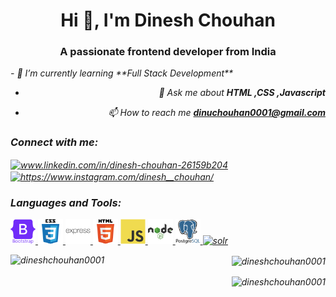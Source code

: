 <h1 align="center">Hi 👋, I'm Dinesh Chouhan</h1>
<h3 align="center">A passionate frontend developer from India</h3>
<i frame src="https://www.google.com/url?sa=i&url=https%3A%2F%2Fgifer.com%2Fen%2FMr3W&psig=AOvVaw1PFKVw15ooSpAWsCBP62Mc&ust=1725944681465000&source=images&cd=vfe&opi=89978449&ved=0CBMQjRxqFwoTCPiY5ZKLtYgDFQAAAAAdAAAAABAE" width="400px" align="right">
- 🌱 I’m currently learning **Full Stack Development**

- 💬 Ask me about **HTML ,CSS ,Javascript**

- 📫 How to reach me **dinuchouhan0001@gmail.com**

<h3 align="left">Connect with me:</h3>
<p align="left">
<a href="https://linkedin.com/in/www.linkedin.com/in/dinesh-chouhan-26159b204" target="blank"><img align="center" src="https://raw.githubusercontent.com/rahuldkjain/github-profile-readme-generator/master/src/images/icons/Social/linked-in-alt.svg" alt="www.linkedin.com/in/dinesh-chouhan-26159b204" height="30" width="40" /></a>
<a href="https://instagram.com/https://www.instagram.com/dinesh__chouhan/" target="blank"><img align="center" src="https://raw.githubusercontent.com/rahuldkjain/github-profile-readme-generator/master/src/images/icons/Social/instagram.svg" alt="https://www.instagram.com/dinesh__chouhan/" height="30" width="40" /></a>
</p>

<h3 align="left">Languages and Tools:</h3>
<p align="left"> <a href="https://getbootstrap.com" target="_blank" rel="noreferrer"> <img src="https://raw.githubusercontent.com/devicons/devicon/master/icons/bootstrap/bootstrap-plain-wordmark.svg" alt="bootstrap" width="40" height="40"/> </a> <a href="https://www.w3schools.com/css/" target="_blank" rel="noreferrer"> <img src="https://raw.githubusercontent.com/devicons/devicon/master/icons/css3/css3-original-wordmark.svg" alt="css3" width="40" height="40"/> </a> <a href="https://expressjs.com" target="_blank" rel="noreferrer"> <img src="https://raw.githubusercontent.com/devicons/devicon/master/icons/express/express-original-wordmark.svg" alt="express" width="40" height="40"/> </a> <a href="https://www.w3.org/html/" target="_blank" rel="noreferrer"> <img src="https://raw.githubusercontent.com/devicons/devicon/master/icons/html5/html5-original-wordmark.svg" alt="html5" width="40" height="40"/> </a> <a href="https://developer.mozilla.org/en-US/docs/Web/JavaScript" target="_blank" rel="noreferrer"> <img src="https://raw.githubusercontent.com/devicons/devicon/master/icons/javascript/javascript-original.svg" alt="javascript" width="40" height="40"/> </a> <a href="https://nodejs.org" target="_blank" rel="noreferrer"> <img src="https://raw.githubusercontent.com/devicons/devicon/master/icons/nodejs/nodejs-original-wordmark.svg" alt="nodejs" width="40" height="40"/> </a> <a href="https://www.postgresql.org" target="_blank" rel="noreferrer"> <img src="https://raw.githubusercontent.com/devicons/devicon/master/icons/postgresql/postgresql-original-wordmark.svg" alt="postgresql" width="40" height="40"/> </a> <a href="https://lucene.apache.org/solr/" target="_blank" rel="noreferrer"> <img src="https://www.vectorlogo.zone/logos/apache_solr/apache_solr-icon.svg" alt="solr" width="40" height="40"/> </a> </p>

<p><img align="left" src="https://github-readme-stats.vercel.app/api/top-langs?username=dineshchouhan0001&show_icons=true&locale=en&layout=compact" alt="dineshchouhan0001" /></p>

<p>&nbsp;<img align="center" src="https://github-readme-stats.vercel.app/api?username=dineshchouhan0001&show_icons=true&locale=en" alt="dineshchouhan0001" /></p>

<p><img align="center" src="https://github-readme-streak-stats.herokuapp.com/?user=dineshchouhan0001&" alt="dineshchouhan0001" /></p>

